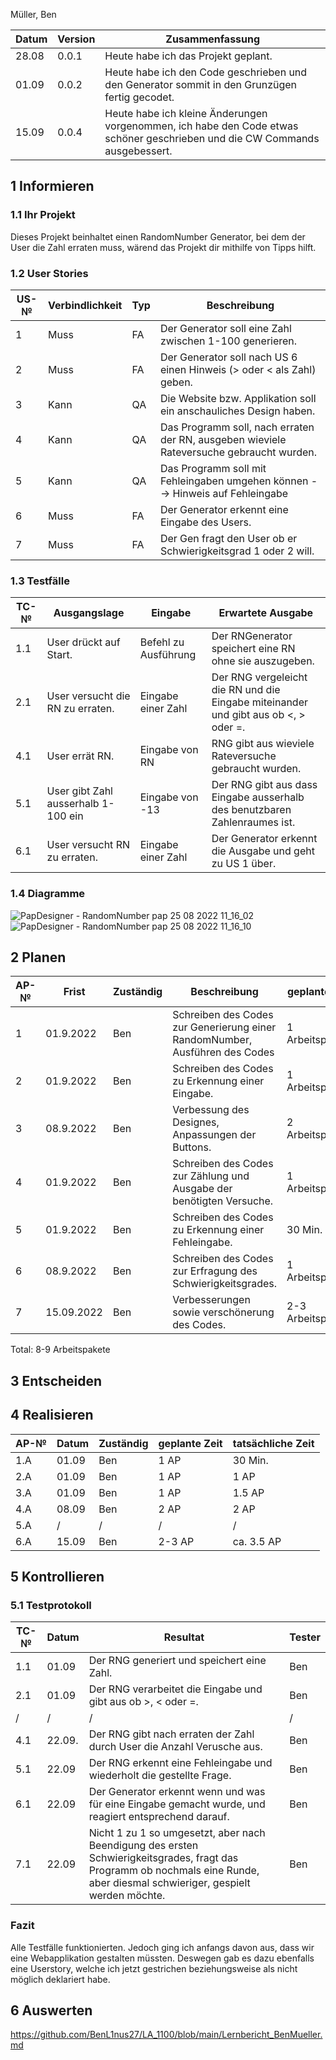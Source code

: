 

Müller, Ben 

| Datum | Version | Zusammenfassung                                              |
| ----- | ------- | ------------------------------------------------------------ |
| 28.08 | 0.0.1   | Heute habe ich das Projekt geplant.                          |
|   01.09    | 0.0.2      |  Heute habe ich den Code geschrieben und den Generator sommit in den Grunzügen fertig gecodet.|                                             | 08.09    | 0.0.3 | Heute habe ich den Code verfeinert und grundlegende Fehler behoben. Danach habe ich das Layout verschönert und die Benutzerfreundlichkeit verbessert. |
|   15.09    |     0.0.4    |   Heute habe ich kleine Änderungen vorgenommen, ich habe den Code etwas schöner geschrieben und die CW Commands ausgebessert.                                                           |



## 1 Informieren

### 1.1 Ihr Projekt

Dieses Projekt beinhaltet einen RandomNumber Generator, bei dem der User die Zahl erraten muss, wärend das Projekt dir mithilfe von Tipps hilft.

### 1.2 User Stories

| US-№ | Verbindlichkeit | Typ  | Beschreibung                       |
| ---- | --------------- | ---- | ---------------------------------- |
| 1    |    Muss         |  FA  | Der Generator soll eine Zahl zwischen 1-100 generieren.  |
| 2  |       Muss          |  FA    | Der Generator soll nach US 6 einen Hinweis (> oder < als Zahl) geben.|
| 3 | Kann| QA | Die Website bzw. Applikation soll ein anschauliches Design haben.|
| 4| Kann| QA | Das Programm soll, nach erraten der RN, ausgeben wieviele Rateversuche gebraucht wurden.|
|5| Kann| QA| Das Programm soll mit Fehleingaben umgehen können --> Hinweis auf Fehleingabe|
|6| Muss| FA| Der Generator erkennt eine Eingabe des Users.|
|7| Muss| FA | Der Gen fragt den User ob er Schwierigkeitsgrad 1 oder 2 will.|

### 1.3 Testfälle

| TC-№ | Ausgangslage | Eingabe | Erwartete Ausgabe |
| ---- | ------------ | ------- | ----------------- |
| 1.1  |   User drückt auf Start. | Befehl zu Ausführung   | Der RNGenerator speichert eine RN ohne sie auszugeben.|
| 2.1  | User versucht die RN zu erraten. |Eingabe einer Zahl| Der RNG vergeleicht die RN und die Eingabe miteinander und gibt aus ob <, > oder =.|
|4.1| User errät RN. | Eingabe von RN|  RNG gibt aus wieviele Rateversuche gebraucht wurden.|
|5.1| User gibt Zahl ausserhalb 1-100 ein| Eingabe von -13| Der RNG gibt aus dass Eingabe ausserhalb des benutzbaren Zahlenraumes ist.|
|6.1| User versucht RN zu erraten.| Eingabe einer Zahl| Der Generator erkennt die Ausgabe und geht zu US 1 über.|
### 1.4 Diagramme
 
![PapDesigner - RandomNumber pap 25 08 2022 11_16_02](https://user-images.githubusercontent.com/111043950/186626368-ac4ae957-a94d-4f4c-b6b9-15a6d16ec5de.png)
![PapDesigner - RandomNumber pap 25 08 2022 11_16_10](https://user-images.githubusercontent.com/111043950/186626402-3f849ccb-eb00-42ae-ba1a-3963d6d5d6cd.png)

## 2 Planen

| AP-№ | Frist | Zuständig | Beschreibung | geplante Zeit |
| ---- | ----- | --------- | ------------ | ------------- |
| 1  |  01.9.2022     |   Ben    |  Schreiben des Codes zur Generierung einer RandomNumber, Ausführen des Codes| 1 Arbeitspaket |
| 2 | 01.9.2022   |  Ben   | Schreiben des Codes zu Erkennung einer Eingabe.  | 1 Arbeitspaket|
|3 | 08.9.2022| Ben| Verbessung des Designes, Anpassungen der Buttons.| 2 Arbeitspakete|
|4| 01.9.2022| Ben| Schreiben des Codes zur Zählung und Ausgabe der benötigten Versuche.| 1 Arbeitspaket|
|5| 01.9.2022| Ben | Schreiben des Codes zu Erkennung einer Fehleingabe.| 30 Min.|
|6| 08.9.2022| Ben | Schreiben des Codes zur Erfragung des Schwierigkeitsgrades.| 1 Arbeitspaket|
|7| 15.09.2022| Ben | Verbesserungen sowie verschönerung des Codes.| 2-3 Arbeitspaket|
Total: 8-9 Arbeitspakete




## 3 Entscheiden


## 4 Realisieren

| AP-№ | Datum | Zuständig | geplante Zeit | tatsächliche Zeit |
| ---- | ----- | --------- | ------------- | ----------------- |
| 1.A  |   01.09    |    Ben       |     1 AP          |    30 Min.               |
| 2.A  | 01.09      |  Ben         |    1 AP           |       1 AP            |
| 3.A| 01.09| Ben | 1 AP | 1.5 AP|
| 4.A| 08.09| Ben | 2 AP | 2 AP|
|5.A| /| /| /| /|
|6.A| 15.09| Ben| 2-3 AP | ca. 3.5 AP|


## 5 Kontrollieren

### 5.1 Testprotokoll

| TC-№ | Datum | Resultat | Tester |
| ---- | ----- | -------- | ------ |
| 1.1  | 01.09 |  Der RNG generiert und speichert eine Zahl.        | Ben       |
| 2.1  | 01.09    | Der RNG verarbeitet die Eingabe und gibt aus ob >, < oder =.           |    Ben    |
|/|/|/|/|
|4.1|22.09.|Der RNG gibt nach erraten der Zahl durch User die Anzahl Verusche aus.|Ben|
|5.1|22.09|Der RNG erkennt eine Fehleingabe und wiederholt die gestellte Frage. |Ben|
|6.1|22.09|  Der Generator erkennt wenn und was für eine Eingabe gemacht wurde, und reagiert entsprechend darauf.  |Ben|
|7.1|22.09| Nicht 1 zu 1 so umgesetzt, aber nach Beendigung des ersten Schwierigkeitsgrades, fragt das Programm ob nochmals eine Runde, aber diesmal schwieriger, gespielt werden möchte. |Ben|

### Fazit

Alle Testfälle funktionierten. Jedoch ging ich anfangs davon aus, dass wir eine Webapplikation gestalten müssten. Deswegen gab es dazu ebenfalls eine Userstory, welche ich jetzt gestrichen beziehungsweise als nicht möglich deklariert habe.

## 6 Auswerten

https://github.com/BenL1nus27/LA_1100/blob/main/Lernbericht_BenMueller.md
